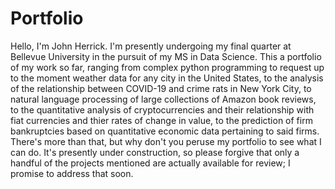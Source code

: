 # Portfolio
Hello, I'm John Herrick. 
I'm presently undergoing my final quarter at Bellevue University in the pursuit of my MS in Data Science. This a portfolio of my work so far, ranging from complex python programming to request up to the moment weather data for any city in the United States, to the analysis of the relationship between COVID-19 and crime rats in New York City, to natural language processing of large collections of Amazon book reviews, to the quantitative analysis of cryptocurrencies and their relationship with fiat currencies and thier rates of change in value, to the prediction of firm bankruptcies based on quantitative economic data pertaining to said firms. There's more than that, but why don't you peruse my portfolio to see what I can do. It's presently under construction, so please forgive that only a handful of the projects mentioned are actually available for review; I promise to address that soon.
